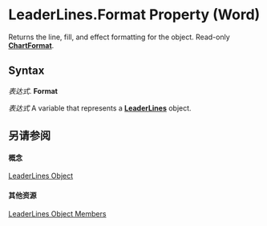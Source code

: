 
# LeaderLines.Format Property (Word)

Returns the line, fill, and effect formatting for the object. Read-only  **[ChartFormat](5f6546e8-c2fd-eec5-27a9-f2fd2c058f16.md)**.


## Syntax

 _表达式_. **Format**

 _表达式_ A variable that represents a **[LeaderLines](ea8805d1-eec7-eaf6-1046-967e28d6bc56.md)** object.


## 另请参阅


#### 概念


[LeaderLines Object](ea8805d1-eec7-eaf6-1046-967e28d6bc56.md)
#### 其他资源


[LeaderLines Object Members](http://msdn.microsoft.com/library/4989972b-3640-d913-62ef-0850b86ea233%28Office.15%29.aspx)